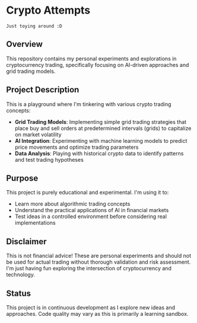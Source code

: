 # Crypto Attempts

    Just toying around :D

## Overview
This repository contains my personal experiments and explorations in cryptocurrency trading, specifically focusing on AI-driven approaches and grid trading models.

## Project Description
This is a playground where I'm tinkering with various crypto trading concepts:

- **Grid Trading Models**: Implementing simple grid trading strategies that place buy and sell orders at predetermined intervals (grids) to capitalize on market volatility
- **AI Integration**: Experimenting with machine learning models to predict price movements and optimize trading parameters
- **Data Analysis**: Playing with historical crypto data to identify patterns and test trading hypotheses

## Purpose
This project is purely educational and experimental. I'm using it to:
- Learn more about algorithmic trading concepts
- Understand the practical applications of AI in financial markets
- Test ideas in a controlled environment before considering real implementations

## Disclaimer
This is not financial advice! These are personal experiments and should not be used for actual trading without thorough validation and risk assessment. I'm just having fun exploring the intersection of cryptocurrency and technology.

## Status
This project is in continuous development as I explore new ideas and approaches. Code quality may vary as this is primarily a learning sandbox.
